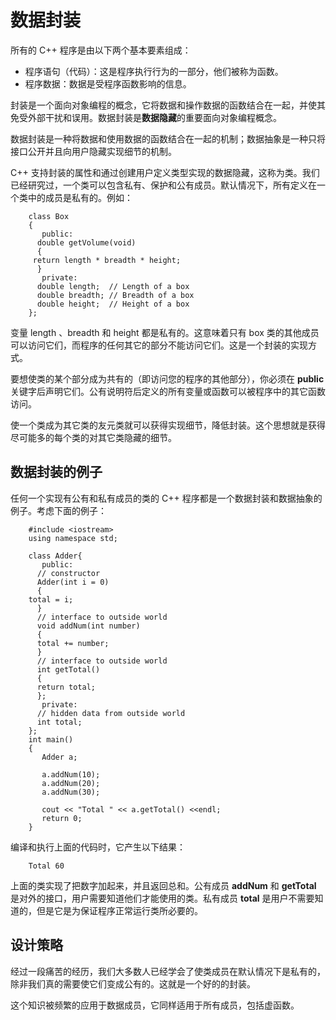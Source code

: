 # 数据封装

所有的 C++ 程序是由以下两个基本要素组成：

- 程序语句（代码）：这是程序执行行为的一部分，他们被称为函数。　　　　
- 程序数据：数据是受程序函数影响的信息。

封装是一个面向对象编程的概念，它将数据和操作数据的函数结合在一起，并使其免受外部干扰和误用。数据封装是**数据隐藏**的重要面向对象编程概念。

数据封装是一种将数据和使用数据的函数结合在一起的机制；数据抽象是一种只将接口公开并且向用户隐藏实现细节的机制。

C++ 支持封装的属性和通过创建用户定义类型实现的数据隐藏，这称为类。我们已经研究过，一个类可以包含私有、保护和公有成员。默认情况下，所有定义在一个类中的成员是私有的。例如：

```
    class Box
    {
       public:
      double getVolume(void)
      {
     return length * breadth * height;
      }
       private:
      double length;  // Length of a box
      double breadth; // Breadth of a box
      double height;  // Height of a box
    };
```

变量 length 、breadth 和 height 都是私有的。这意味着只有 box 类的其他成员可以访问它们，而程序的任何其它的部分不能访问它们。这是一个封装的实现方式。　　　　

要想使类的某个部分成为共有的（即访问您的程序的其他部分），你必须在 **public** 关键字后声明它们。公有说明符后定义的所有变量或函数可以被程序中的其它函数访问。　　　　

使一个类成为其它类的友元类就可以获得实现细节，降低封装。这个思想就是获得尽可能多的每个类的对其它类隐藏的细节。

## 数据封装的例子

任何一个实现有公有和私有成员的类的 C++ 程序都是一个数据封装和数据抽象的例子。考虑下面的例子：

```
    #include <iostream>
    using namespace std;

    class Adder{
       public:
      // constructor
      Adder(int i = 0)
      {
    total = i;
      }
      // interface to outside world
      void addNum(int number)
      {
      total += number;
      }
      // interface to outside world
      int getTotal()
      {
      return total;
      };
       private:
      // hidden data from outside world
      int total;
    };
    int main()
    {
       Adder a;

       a.addNum(10);
       a.addNum(20);
       a.addNum(30);

       cout << "Total " << a.getTotal() <<endl;
       return 0;
    }
```

编译和执行上面的代码时，它产生以下结果：

```
    Total 60
```

上面的类实现了把数字加起来，并且返回总和。公有成员 **addNum** 和 **getTotal** 是对外的接口，用户需要知道他们才能使用的类。私有成员 **total** 是用户不需要知道的，但是它是为保证程序正常运行类所必要的。

## 设计策略

经过一段痛苦的经历，我们大多数人已经学会了使类成员在默认情况下是私有的，除非我们真的需要使它们变成公有的。这就是一个好的的封装。　　　　

这个知识被频繁的应用于数据成员，它同样适用于所有成员，包括虚函数。